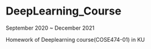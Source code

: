 # DeepLearning_Course
September 2020 ~ December 2021  

Homework of Deeplearning course(COSE474-01) in KU
